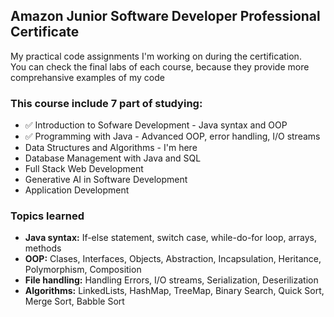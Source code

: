 <h2> Amazon Junior Software Developer Professional Certificate </h2>

<p> My practical code assignments I'm working on during the certification. <br/>  
You can check the final labs of each course, because they provide more comprehansive examples of my code </p>

<h3> This course include 7 part of studying: </h3>

<ul> 
  <li> ✅ Introduction to Sofware Development - Java syntax and OOP </li>
  <li> ✅ Programming with Java - Advanced OOP, error handling, I/O streams </li>
  <li> Data Structures and Algorithms - I'm here </li> 
  <li> Database Management with Java and SQL </li>
  <li> Full Stack Web Development </li>
  <li> Generative AI in Software Development </li>
  <li> Application Development </li>

</ul>

<h3> Topics learned </h3>
<ul>
  <li><b> Java syntax:</b> If-else statement, switch case, while-do-for loop, arrays, methods </li>
  <li><b> OOP:</b>  Clases, Interfaces, Objects, Abstraction, Incapsulation, Heritance, Polymorphism, Composition </li>
  <li><b> File handling:</b> Handling Errors, I/O streams, Serialization, Deserilization </li>
  <li><b> Algorithms:</b> LinkedLists, HashMap, TreeMap, Binary Search, Quick Sort, Merge Sort, Babble Sort

</ul>

